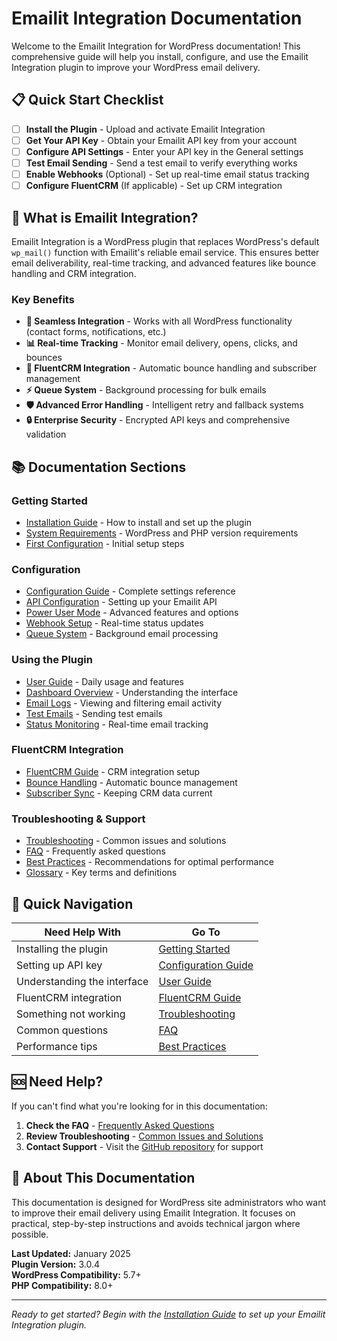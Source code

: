 # Emailit Integration Documentation

Welcome to the Emailit Integration for WordPress documentation! This comprehensive guide will help you install, configure, and use the Emailit Integration plugin to improve your WordPress email delivery.

## 📋 Quick Start Checklist

- [ ] **Install the Plugin** - Upload and activate Emailit Integration
- [ ] **Get Your API Key** - Obtain your Emailit API key from your account
- [ ] **Configure API Settings** - Enter your API key in the General settings
- [ ] **Test Email Sending** - Send a test email to verify everything works
- [ ] **Enable Webhooks** (Optional) - Set up real-time email status tracking
- [ ] **Configure FluentCRM** (If applicable) - Set up CRM integration

## 🚀 What is Emailit Integration?

Emailit Integration is a WordPress plugin that replaces WordPress's default `wp_mail()` function with Emailit's reliable email service. This ensures better email deliverability, real-time tracking, and advanced features like bounce handling and CRM integration.

### Key Benefits

- **🔄 Seamless Integration** - Works with all WordPress functionality (contact forms, notifications, etc.)
- **📊 Real-time Tracking** - Monitor email delivery, opens, clicks, and bounces
- **🤝 FluentCRM Integration** - Automatic bounce handling and subscriber management
- **⚡ Queue System** - Background processing for bulk emails
- **🛡️ Advanced Error Handling** - Intelligent retry and fallback systems
- **🔒 Enterprise Security** - Encrypted API keys and comprehensive validation

## 📚 Documentation Sections

### Getting Started
- [Installation Guide](getting-started.md) - How to install and set up the plugin
- [System Requirements](getting-started.md#system-requirements) - WordPress and PHP version requirements
- [First Configuration](getting-started.md#first-configuration) - Initial setup steps

### Configuration
- [Configuration Guide](configuration.md) - Complete settings reference
- [API Configuration](configuration.md#api-configuration) - Setting up your Emailit API
- [Power User Mode](configuration.md#power-user-mode) - Advanced features and options
- [Webhook Setup](configuration.md#webhook-setup) - Real-time status updates
- [Queue System](configuration.md#queue-system) - Background email processing

### Using the Plugin
- [User Guide](user-guide.md) - Daily usage and features
- [Dashboard Overview](user-guide.md#dashboard-overview) - Understanding the interface
- [Email Logs](user-guide.md#email-logs) - Viewing and filtering email activity
- [Test Emails](user-guide.md#test-emails) - Sending test emails
- [Status Monitoring](user-guide.md#status-monitoring) - Real-time email tracking

### FluentCRM Integration
- [FluentCRM Guide](fluentcrm-integration.md) - CRM integration setup
- [Bounce Handling](fluentcrm-integration.md#bounce-handling) - Automatic bounce management
- [Subscriber Sync](fluentcrm-integration.md#subscriber-synchronization) - Keeping CRM data current

### Troubleshooting & Support
- [Troubleshooting](troubleshooting.md) - Common issues and solutions
- [FAQ](faq.md) - Frequently asked questions
- [Best Practices](best-practices.md) - Recommendations for optimal performance
- [Glossary](glossary.md) - Key terms and definitions

## 🎯 Quick Navigation

| Need Help With | Go To |
|---|---|
| Installing the plugin | [Getting Started](getting-started.md) |
| Setting up API key | [Configuration Guide](configuration.md#api-configuration) |
| Understanding the interface | [User Guide](user-guide.md) |
| FluentCRM integration | [FluentCRM Guide](fluentcrm-integration.md) |
| Something not working | [Troubleshooting](troubleshooting.md) |
| Common questions | [FAQ](faq.md) |
| Performance tips | [Best Practices](best-practices.md) |

## 🆘 Need Help?

If you can't find what you're looking for in this documentation:

1. **Check the FAQ** - [Frequently Asked Questions](faq.md)
2. **Review Troubleshooting** - [Common Issues and Solutions](troubleshooting.md)
3. **Contact Support** - Visit the [GitHub repository](https://github.com/apooley/emailit-integration) for support

## 📖 About This Documentation

This documentation is designed for WordPress site administrators who want to improve their email delivery using Emailit Integration. It focuses on practical, step-by-step instructions and avoids technical jargon where possible.

**Last Updated:** January 2025  
**Plugin Version:** 3.0.4  
**WordPress Compatibility:** 5.7+  
**PHP Compatibility:** 8.0+

---

*Ready to get started? Begin with the [Installation Guide](getting-started.md) to set up your Emailit Integration plugin.*

